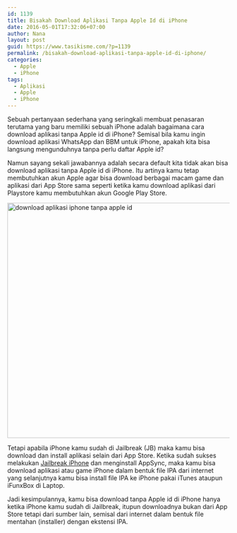 ```yaml
---
id: 1139
title: Bisakah Download Aplikasi Tanpa Apple Id di iPhone
date: 2016-05-01T17:32:06+07:00
author: Nana
layout: post
guid: https://www.tasikisme.com/?p=1139
permalink: /bisakah-download-aplikasi-tanpa-apple-id-di-iphone/
categories:
  - Apple
  - iPhone
tags:
  - Aplikasi
  - Apple
  - iPhone
---
```

Sebuah pertanyaan sederhana yang seringkali membuat penasaran terutama yang baru memiliki sebuah iPhone adalah bagaimana cara download aplikasi tanpa Apple id di iPhone? Semisal bila kamu ingin download aplikasi WhatsApp dan BBM untuk iPhone, apakah kita bisa langsung mengunduhnya tanpa perlu daftar Apple id?

Namun sayang sekali jawabannya adalah secara default kita tidak akan bisa download aplikasi tanpa Apple id di iPhone. Itu artinya kamu tetap membutuhkan akun Apple agar bisa download berbagai macam game dan aplikasi dari App Store sama seperti ketika kamu download aplikasi dari Playstore kamu membutuhkan akun Google Play Store.

<img loading="lazy"  src="https://2.bp.blogspot.com/-OeszfkpUYHs/Vx8ZzDWsXNI/AAAAAAAAIgs/RINgXPCbglMVSqEdtkr3xPDs7bjplq9RQCLcB/s1600/download-aplikasi-iphone-tanpa-apple-id.png" alt="download aplikasi iphone tanpa apple id" width="610" height="533" /> 

Tetapi apabila iPhone kamu sudah di Jailbreak (JB) maka kamu bisa download dan install aplikasi selain dari App Store. Ketika sudah sukses melakukan [Jailbreak iPhone](https://www.tasikisme.com/apakah-jailbreak-iphone-dan-apa-kekurangan-plus-kelemahan-jailbreak-iphone) dan menginstall AppSync, maka kamu bisa download aplikasi atau game iPhone dalam bentuk file IPA dari internet yang selanjutnya kamu bisa install file IPA ke iPhone pakai iTunes ataupun iFunxBox di Laptop.

Jadi kesimpulannya, kamu bisa download tanpa Apple id di iPhone hanya ketika iPhone kamu sudah di Jailbreak, itupun downloadnya bukan dari App Store tetapi dari sumber lain, semisal dari internet dalam bentuk file mentahan (installer) dengan ekstensi IPA.